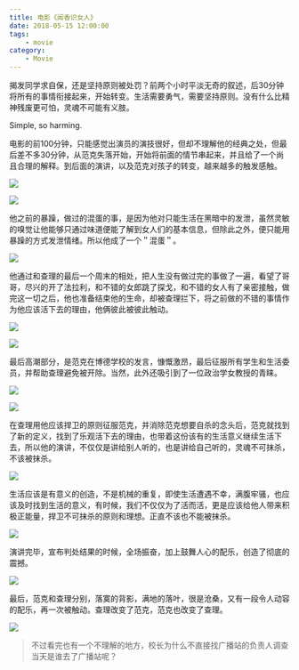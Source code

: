 ```yaml
---
title: 电影《闻香识女人》
date: 2018-05-15 12:00:00
tags:
    - movie
category:
    - Movie
---
```


揭发同学求自保，还是坚持原则被处罚？前两个小时平淡无奇的叙述，后30分钟将所有的事情衔接起来，开始转变。生活需要勇气，需要坚持原则。没有什么比精神残废更可怕，灵魂不可能有义肢。

Simple,  so harming.

<!--more-->

电影的前100分钟，只能感觉出演员的演技很好，但却不理解他的经典之处，但最后差不多30分钟，从范克失落开始，开始将前面的情节串起来，并且给了一个尚且合理的解释。到后面的演讲，以及范克对孩子的转变，越来越多的触发感触。

![](https://raw.githubusercontent.com/zqunor/MarkdownPic/master/movie-wxsnr/1.JPG)

![](https://raw.githubusercontent.com/zqunor/MarkdownPic/master/movie-wxsnr/2.JPG)

他之前的暴躁，做过的混蛋的事，是因为他对只能生活在黑暗中的发泄，虽然灵敏的嗅觉让他能够只通过味道便能了解到女人们的基本信息，但除此之外，便只能用暴躁的方式发泄情绪。所以他成了一个＂混蛋＂。

![](https://raw.githubusercontent.com/zqunor/MarkdownPic/master/movie-wxsnr/3.JPG)

他通过和查理的最后一个周末的相处，把人生没有做过完的事做了一遍，看望了哥哥，尽兴的开了法拉利，和不错的女郎跳了探戈，和不错的女人有了亲密接触，做完这一切之后，他也准备结束他的生命，却被查理拦下，将之前做的不错的事情作为他应该活下去的理由，他俩彼此被彼此触动。

![](https://raw.githubusercontent.com/zqunor/MarkdownPic/master/movie-wxsnr/4.JPG)

![](https://raw.githubusercontent.com/zqunor/MarkdownPic/master/movie-wxsnr/5.JPG)

最后高潮部分，是范克在博德学校的发言，慷慨激昂，最后征服所有学生和生活委员，并帮助查理避免被开除。当然，此外还吸引到了一位政治学女教授的青睐。

![](https://raw.githubusercontent.com/zqunor/MarkdownPic/master/movie-wxsnr/6.JPG)

![](https://raw.githubusercontent.com/zqunor/MarkdownPic/master/movie-wxsnr/7.JPG)

在查理用他应该捍卫的原则征服范克，并消除范克想要自杀的念头后，范克就找到了新的定义，找到了乐观活下去的理由，也带着这份该有的生活意义继续生活下去，所以他的演讲，不仅仅是讲给别人听的，也是讲给自己听的，灵魂不可抹杀，不该被抹杀。

![](https://raw.githubusercontent.com/zqunor/MarkdownPic/master/movie-wxsnr/8.JPG)

生活应该是有意义的创造，不是机械的重复，即使生活遭遇不幸，满腹牢骚，也应该及时找到生活的意义，有时候，我们不仅仅为了活而活，更是应该给他人带来积极正能量，捍卫不可抹杀的原则和理想。正直不该也不能被抹杀。

![](https://raw.githubusercontent.com/zqunor/MarkdownPic/master/movie-wxsnr/9.JPG)

演讲完毕，宣布判处结果的时候，全场振奋，加上鼓舞人心的配乐，创造了彻底的震撼。

![](https://raw.githubusercontent.com/zqunor/MarkdownPic/master/movie-wxsnr/10.JPG)

最后，范克和查理分别，落寞的背影，满地的落叶，很是沧桑，又有一段令人动容的配乐，再一次被触动。查理改变了范克，范克也改变了查理。

![](https://raw.githubusercontent.com/zqunor/MarkdownPic/master/movie-wxsnr/11.JPG)


> 不过看完也有一个不理解的地方，校长为什么不直接找广播站的负责人调查当天是谁去了广播站呢？
